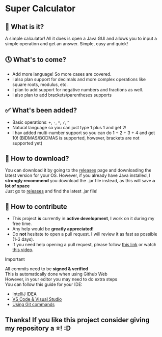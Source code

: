 # Super Calculator

## 👀 What is it?
A simple calculator! All it does is open a Java GUI and allows you to input a simple operation and get an answer. Simple, easy and quick!

## 🕔 What's to come?
- Add more language! So more cases are covered.
- I also plan support for decimals and more complex operations like square roots, modulus, etc.
- I plan to add support for negative numbers and fractions as well.
- I also plan to add brackets/parentheses supports

## ✅ What's been added?
- Basic operations: `+`, `-`, `*`, `/`, `^`
- Natural language so you can just type 1 plus 1 and get 2!
- I hav added multi-number support so you can do 1 + 2 + 3 + 4 and get 10! (BIDMAS/BODMAS is supported, however, brackets are not supported yet)

## 🔽 How to download?
You can download it by going to the [releases](https://github.com/Spacexplorer11/SuperCalculator/releases) page and downloading the latest version for your OS.
However, if you already have Java installed, I **strongly recommend** you download the .jar file instead, as this will save **a lot of space**  
Just go to [releases](https://github.com/Spacexplorer11/SuperCalculator/releases) and find the latest .jar file!

## 🔧 How to contribute

- This project **is** currently in **active development**, I work on it during my free time.  
- Any help would be **greatly appreciated!**  
- Do **not** hesitate to open a pull request. I will review it as fast as possible (1-3 days).  
- If you need help opening a pull request, please follow [this link](https://docs.github.com/en/pull-requests/collaborating-with-pull-requests/proposing-changes-to-your-work-with-pull-requests/creating-a-pull-request-from-a-fork) or watch [this video](https://www.youtube.com/watch?v=nCKdihvneS0).
>[!Important]
>All commits need to be **signed & verified**  
>This is automatically done when using Github Web  
>However, in your editor you may need to do extra steps  
>You can follow this guide for your IDE:  
> - [IntelliJ IDEA](https://www.jetbrains.com/help/idea/set-up-GPG-commit-signing.html)  
> - [VS Code & Visual Studio](https://blog.mark-burton.com/posts/2023-01-20-signing-git-commits-in-vscode-and-visualstudio)
> - [Using Git commands](https://gist.github.com/Spacexplorer11/3709702c972c33265dc83691e08919cb)

## Thanks! If you like this project consider giving my repository a ⭐! :D
